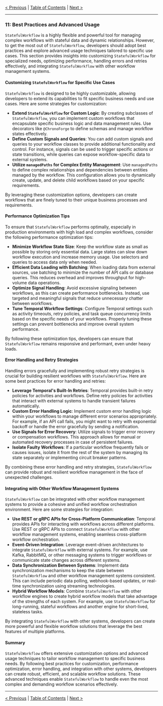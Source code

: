 [< Previous](./security_and_api_token_management.md) | [Table of Contents](./StatefulWorkflow.md) | [Next >](./conclusion_and_further_reading.md)

---

### 11: Best Practices and Advanced Usage

`StatefulWorkflow` is a highly flexible and powerful tool for managing complex workflows with stateful data and dynamic relationships. However, to get the most out of `StatefulWorkflow`, developers should adopt best practices and explore advanced usage techniques tailored to specific use cases. This section provides insights into customizing `StatefulWorkflow` for specialized needs, optimizing performance, handling errors and retries effectively, and integrating `StatefulWorkflow` with other workflow management systems.

#### Customizing `StatefulWorkflow` for Specific Use Cases

`StatefulWorkflow` is designed to be highly customizable, allowing developers to extend its capabilities to fit specific business needs and use cases. Here are some strategies for customization:

- **Extend `StatefulWorkflow` for Custom Logic**: By creating subclasses of `StatefulWorkflow`, you can implement custom workflows that encapsulate specific business logic and data management rules. Use decorators like `@ChronoForge` to define schemas and manage workflow states effectively.
- **Define Custom Signals and Queries**: You can add custom signals and queries to your workflow classes to provide additional functionality and control. For instance, signals can be used to trigger specific actions or state transitions, while queries can expose workflow-specific data to external systems.
- **Utilize `managedPaths` for Complex Entity Management**: Use `managedPaths` to define complex relationships and dependencies between entities managed by the workflow. This configuration allows you to dynamically create, update, and delete child workflows based on your specific requirements.

By leveraging these customization options, developers can create workflows that are finely tuned to their unique business processes and requirements.

#### Performance Optimization Tips

To ensure that `StatefulWorkflow` performs optimally, especially in production environments with high load and complex workflows, consider the following performance optimization tips:

- **Minimize Workflow State Size**: Keep the workflow state as small as possible by storing only essential data. Large states can slow down workflow execution and increase memory usage. Use selectors and queries to access data only when needed.
- **Efficient Data Loading with Batching**: When loading data from external sources, use batching to minimize the number of API calls or database queries. This reduces overhead and improves throughput for high-volume data operations.
- **Optimize Signal Handling**: Avoid excessive signaling between workflows, as this can create performance bottlenecks. Instead, use targeted and meaningful signals that reduce unnecessary chatter between workflows.
- **Tune Temporal Workflow Settings**: Configure Temporal settings such as activity timeouts, retry policies, and task queue concurrency limits based on the specific needs of your workflows. Properly tuning these settings can prevent bottlenecks and improve overall system performance.

By following these optimization tips, developers can ensure that `StatefulWorkflow` remains responsive and performant, even under heavy loads.

#### Error Handling and Retry Strategies

Handling errors gracefully and implementing robust retry strategies is crucial for building resilient workflows with `StatefulWorkflow`. Here are some best practices for error handling and retries:

- **Leverage Temporal's Built-In Retries**: Temporal provides built-in retry policies for activities and workflows. Define retry policies for activities that interact with external systems to handle transient failures automatically.
- **Custom Error Handling Logic**: Implement custom error handling logic within your workflows to manage different error scenarios appropriately. For example, if an API call fails, you might want to retry with exponential backoff or handle the error gracefully by sending a notification.
- **Use Signals for Error Recovery**: Utilize signals to trigger error recovery or compensation workflows. This approach allows for manual or automated recovery processes in case of persistent failures.
- **Isolate Faulty Workflows**: If a particular workflow frequently fails or causes issues, isolate it from the rest of the system by managing its state separately or implementing circuit breaker patterns.

By combining these error handling and retry strategies, `StatefulWorkflow` can provide robust and resilient workflow management in the face of unexpected challenges.

#### Integrating with Other Workflow Management Systems

`StatefulWorkflow` can be integrated with other workflow management systems to provide a cohesive and unified workflow orchestration environment. Here are some strategies for integration:

- **Use REST or gRPC APIs for Cross-Platform Communication**: Temporal provides APIs for interacting with workflows across different platforms. Use REST or gRPC APIs to connect `StatefulWorkflow` with other workflow management systems, enabling seamless cross-platform workflow orchestration.
- **Event-Driven Integration**: Leverage event-driven architectures to integrate `StatefulWorkflow` with external systems. For example, use Kafka, RabbitMQ, or other messaging systems to trigger workflows or communicate state changes across different systems.
- **Data Synchronization Between Systems**: Implement data synchronization mechanisms to keep the state between `StatefulWorkflow` and other workflow management systems consistent. This can include periodic data polling, webhook-based updates, or real-time synchronization using streaming technologies.
- **Hybrid Workflow Models**: Combine `StatefulWorkflow` with other workflow engines to create hybrid workflow models that take advantage of the strengths of each system. For example, use `StatefulWorkflow` for long-running, stateful workflows and another engine for short-lived, stateless tasks.

By integrating `StatefulWorkflow` with other systems, developers can create more powerful and flexible workflow solutions that leverage the best features of multiple platforms.

#### Summary

`StatefulWorkflow` offers extensive customization options and advanced usage techniques to tailor workflow management to specific business needs. By following best practices for customization, performance optimization, error handling, and integration with other systems, developers can create robust, efficient, and scalable workflow solutions. These advanced techniques enable `StatefulWorkflow` to handle even the most complex and demanding workflow scenarios effectively.

---

[< Previous](./security_and_api_token_management.md) | [Table of Contents](./StatefulWorkflow.md) | [Next >](./conclusion_and_further_reading.md)
